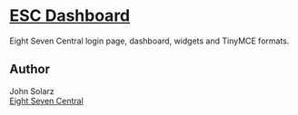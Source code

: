 # [ESC Dashboard](http://eightsevencentral.com/)

Eight Seven Central login page, dashboard, widgets and TinyMCE formats.

## Author

John Solarz<br>
[Eight Seven Central](http://eightsevencentral.com)

